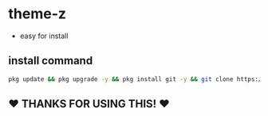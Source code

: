 # theme-z

- easy for install

## install command

```bash
pkg update && pkg upgrade -y && pkg install git -y && git clone https://github.com/tharindu899/T-banner && cd T-banner && bash install.sh
```

## ❤️ THANKS FOR USING THIS! ❤️